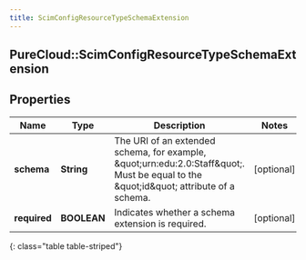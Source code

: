 ```yaml
---
title: ScimConfigResourceTypeSchemaExtension
---
```

## PureCloud::ScimConfigResourceTypeSchemaExtension

## Properties

|Name | Type | Description | Notes|
|------------ | ------------- | ------------- | -------------|
| **schema** | **String** | The URI of an extended schema, for example, \&quot;urn:edu:2.0:Staff\&quot;. Must be equal to the \&quot;id\&quot; attribute of a schema. | [optional] |
| **required** | **BOOLEAN** | Indicates whether a schema extension is required. | [optional] |
{: class="table table-striped"}


